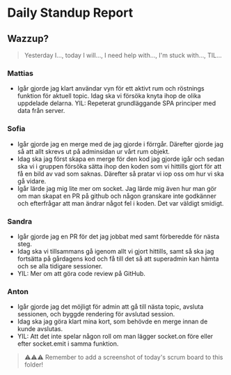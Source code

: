 # Daily Standup Report

## Wazzup?
> Yesterday I…, today I will…, I need help with…, I'm stuck with…, TIL…

### Mattias
- Igår gjorde jag klart användar vyn för ett aktivt rum och röstnings funktion för aktuell topic.  Idag ska vi försöka knyta ihop de olika uppdelade delarna.
YIL: Repeterat grundläggande SPA principer med data från server. 

### Sofia
- Igår gjorde jag en merge med de jag gjorde i förrgår. Därefter gjorde jag så att allt skrevs ut på adminsidan ur vårt rum objekt.
- Idag ska jag först skapa en merge för den kod jag gjorde igår och sedan ska vi i gruppen försöka sätta ihop den koden som vi hittills gjort för att få en bild av vad som saknas. Därefter så pratar vi iop oss om hur vi ska gå vidare.
- Igår lärde jag mig lite mer om socket. Jag lärde mig även hur man gör om man skapat en PR på github och någon granskare inte godkänner och efterfrågar att man ändrar något fel i koden. Det var väldigt smidigt. 

### Sandra
- Igår gjorde jag en PR för det jag jobbat med samt förberedde för nästa steg.
- Idag ska vi tillsammans gå igenom allt vi gjort hittills, samt så ska jag fortsätta på gårdagens kod och få till det så att superadmin kan hämta och se alla tidigare sessioner. 
- YIL: Mer om att göra code review på GitHub.

### Anton
- Igår gjorde jag det möjligt för admin att gå till nästa topic, avsluta sessionen, och byggde rendering för avslutad session.
- Idag ska jag göra klart mina kort, som behövde en merge innan de kunde avslutas.
- YIL: Att det inte spelar någon roll om man lägger socket.on före eller efter socket.emit i samma funktion.


> ⚠️⚠️⚠️ Remember to add a screenshot of today's scrum board to this folder!